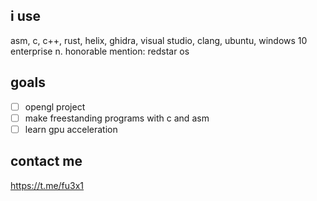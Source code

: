 ## i use
asm, c, c++, rust, helix, ghidra, visual studio, clang, ubuntu, windows 10 enterprise n.
honorable mention: redstar os

## goals
- [ ] opengl project
- [ ] make freestanding programs with c and asm
- [ ] learn gpu acceleration

## contact me
https://t.me/fu3x1